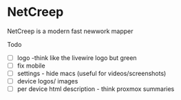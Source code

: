 # NetCreep
NetCreep is a modern fast newwork mapper

Todo

- [ ] logo -think like the livewire logo but green
- [ ] fix mobile 
- [ ] settings - hide macs (useful for videos/screenshots)
- [ ] device logos/ images
- [ ] per device html description - think proxmox summaries 